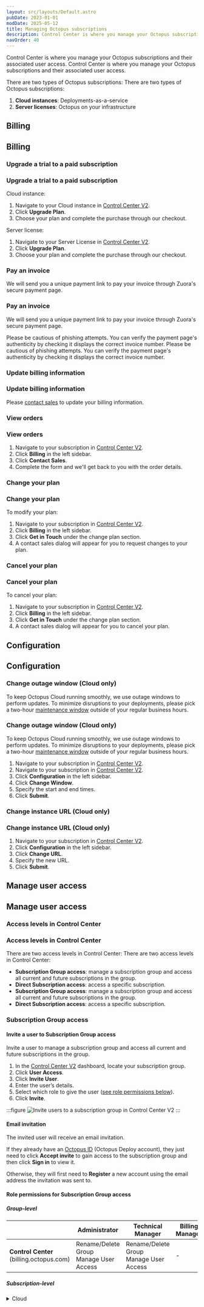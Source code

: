 ```yaml
---
layout: src/layouts/Default.astro
pubDate: 2023-01-01
modDate: 2025-05-12
title: Managing Octopus subscriptions
description: Control Center is where you manage your Octopus subscriptions and their associated user access. 
navOrder: 40
---
```


Control Center is where you manage your Octopus subscriptions and their associated user access.
Control Center is where you manage your Octopus subscriptions and their associated user access.

There are two types of Octopus subscriptions:
There are two types of Octopus subscriptions:

1. **Cloud instances**: Deployments-as-a-service
2. **Server licenses**: Octopus on your infrastructure

## Billing
## Billing

### Upgrade a trial to a paid subscription
### Upgrade a trial to a paid subscription

Cloud instance:

1. Navigate to your Cloud instance in [Control Center V2](https://billing.octopus.com/).
2. Click **Upgrade Plan**.
3. Choose your plan and complete the purchase through our checkout.

Server license:

1. Navigate to your Server License in [Control Center V2](https://billing.octopus.com/).
2. Click **Upgrade Plan**.
3. Choose your plan and complete the purchase through our checkout.

### Pay an invoice

We will send you a unique payment link to pay your invoice through Zuora's secure payment page.
### Pay an invoice

We will send you a unique payment link to pay your invoice through Zuora's secure payment page.

Please be cautious of phishing attempts. You can verify the payment page's authenticity by checking it displays the correct invoice number.
Please be cautious of phishing attempts. You can verify the payment page's authenticity by checking it displays the correct invoice number.

### Update billing information
### Update billing information

Please [contact sales](https://octopus.com/company/contact) to update your billing information.

### View orders
### View orders

1. Navigate to your subscription in [Control Center V2](https://billing.octopus.com/).
2. Click **Billing** in the left sidebar.
3. Click **Contact Sales**.
4. Complete the form and we'll get back to you with the order details.

### Change your plan
### Change your plan

To modify your plan:

1. Navigate to your subscription in [Control Center V2](https://billing.octopus.com/).
2. Click **Billing** in the left sidebar.
3. Click **Get in Touch** under the change plan section.
4. A contact sales dialog will appear for you to request changes to your plan.

### Cancel your plan
### Cancel your plan

To cancel your plan:

1. Navigate to your subscription in [Control Center V2](https://billing.octopus.com/).
2. Click **Billing** in the left sidebar.
3. Click **Get in Touch** under the change plan section.
4. A contact sales dialog will appear for you to cancel your plan.

## Configuration
## Configuration

### Change outage window (Cloud only)

To keep Octopus Cloud running smoothly, we use outage windows to perform updates. To minimize disruptions to your deployments, please pick a two-hour [maintenance window](/docs/octopus-cloud/maintenance-window) outside of your regular business hours.
### Change outage window (Cloud only)

To keep Octopus Cloud running smoothly, we use outage windows to perform updates. To minimize disruptions to your deployments, please pick a two-hour [maintenance window](/docs/octopus-cloud/maintenance-window) outside of your regular business hours.

1. Navigate to your subscription in [Control Center V2](https://billing.octopus.com/).
1. Navigate to your subscription in [Control Center V2](https://billing.octopus.com/).
2. Click **Configuration** in the left sidebar.
3. Click **Change Window**.
4. Specify the start and end times.
5. Click **Submit**.

### Change instance URL (Cloud only)
### Change instance URL (Cloud only)

1. Navigate to your subscription in [Control Center V2](https://billing.octopus.com/).
2. Click **Configuration** in the left sidebar.
3. Click **Change URL**.
4. Specify the new URL.
5. Click **Submit**.

## Manage user access
## Manage user access

### Access levels in Control Center
### Access levels in Control Center

There are two access levels in Control Center:
There are two access levels in Control Center:

- **Subscription Group access**: manage a subscription group and access all current and future subscriptions in the group.
- **Direct Subscription access**: access a specific subscription.
- **Subscription Group access**: manage a subscription group and access all current and future subscriptions in the group.
- **Direct Subscription access**: access a specific subscription.

### Subscription Group access

#### Invite a user to Subscription Group access

Invite a user to manage a subscription group and access all current and future subscriptions in the group.

1. In the [Control Center V2](https://billing.octopus.com/) dashboard, locate your subscription group.
2. Click **User Access**.
3. Click **Invite User**.
4. Enter the user’s details.
5. Select which role to give the user ([see role permissions below](#role-permissions-for-subscription-group-access)).
6. Click **Invite**.

:::figure
![Invite users to a subscription group in Control Center V2](/docs/getting-started/managing-octopus-subscriptions/images/subscription-group-access.png)
:::

#### Email invitation

The invited user will receive an email invitation.

If they already have an [Octopus ID](/docs/security/authentication/octopusid-authentication) (Octopus Deploy account), they just need to click **Accept invite** to gain access to the subscription group and then click **Sign in** to view it.

Otherwise, they will first need to **Register** a new account using the email address the invitation was sent to.

#### Role permissions for Subscription Group access

##### Group-level

|                                    | Administrator                                                    | Technical Manager                                                | Billing Manager                                                  |
| ---------------------------------- | ---------------------------------------------------------------- | ---------------------------------------------------------------- | ---------------------------------------------------------------- |
| **Control Center** <div class="table-hint">(billing.octopus.com)</div> | Rename/Delete Group <br>Manage User Access</br> | Rename/Delete Group <br>Manage User Access</br> | - |

##### Subscription-level

<details data-group="subscription-group-level">
<summary>Cloud</summary>

|                                    | Administrator                                                    | Technical Manager                                                | Billing Manager                                                  |
| ---------------------------------- | ---------------------------------------------------------------- | ---------------------------------------------------------------- | ---------------------------------------------------------------- |
| **Control Center** <div class="table-hint">(billing.octopus.com)</div> | Rename/Delete Group <br>Manage User Access</br> | Rename/Delete Group <br>Manage User Access</br> | - |

##### Subscription-level

<details data-group="subscription-group-level">
<summary>Cloud</summary>

|              | Administrator            | Technical Manager              | Billing Manager         |
| ------------ | ------------------------ | ------------------------------ | ----------------------- |
| **Control Center** <div class="table-hint">(billing.octopus.com)</div> | View Overview <br>Manage Billing</br> Manage Configuration <br>Manage User Access</br> | View Overview <br>Manage Configuration</br> Manage User Access | View Overview <br>Manage Billing</br> |
| **Octopus Instance** <div class="table-hint">(example.octopus.com)</div> | “Octopus Administrators" team | “Octopus Managers” team | -  |
| **Octopus Instance** <div class="table-hint">(example.octopus.com)</div> | “Octopus Administrators" team | “Octopus Managers” team | -  |

:::div{.hint}
Octopus uses teams and user roles to manage permissions. The “Octopus Administrators” and “Octopus Managers” teams provide different levels of access in your instance. Learn about best practices for [users, roles, and teams](/docs/best-practices/octopus-administration/users-roles-and-teams).
Octopus uses teams and user roles to manage permissions. The “Octopus Administrators” and “Octopus Managers” teams provide different levels of access in your instance. Learn about best practices for [users, roles, and teams](/docs/best-practices/octopus-administration/users-roles-and-teams).
:::

</details>
<details data-group="subscription-group-level">
<summary>Server</summary>

|                                    | Administrator                                                    | Technical Manager                                                | Billing Manager                                                  |
| ---------------------------------- | ---------------------------------------------------------------- | ---------------------------------------------------------------- | ---------------------------------------------------------------- |
|                                    | Administrator                                                    | Technical Manager                                                | Billing Manager                                                  |
| ---------------------------------- | ---------------------------------------------------------------- | ---------------------------------------------------------------- | ---------------------------------------------------------------- |
| **Control Center** <div class="table-hint">(billing.octopus.com)</div> | View License Key <br>Manage Billing</br> Manage User Access | View License Key <br>Manage User Access</br>  | View License Key <br>Manage Billing</br> |

</details>



### Direct Subscription access

#### Invite a user to Direct Subscription access

Invite a user to access a specific subscription.

1. Navigate to your Cloud instance or Server license in [Control Center V2](https://billing.octopus.com/).
2. Click **User Access** in the left sidebar.
3. Click **Invite User**.
4. Enter the user’s details.
5. Select which role to give the user ([see role permissions below](#role-permissions-for-direct-access)).
6. Click **Invite**.

:::figure
![Invite users to a specific subscription in Control Center V2](/docs/getting-started/managing-octopus-subscriptions/images/direct-access.png)
![Invite users to a specific subscription in Control Center V2](/docs/getting-started/managing-octopus-subscriptions/images/direct-access.png)
:::

#### Email invitation \{#email-invitation}

The invited user will receive an email invitation. 

If they already have an [Octopus ID](/docs/security/authentication/octopusid-authentication) (Octopus Deploy account), they just need to click **Accept invite** in the email to gain access to the subscription and then click **Sign in** to view the Octopus instance.

Otherwise, they will first need to **Register** a new account using the email address the invitation was sent to.

:::div{.hint}
**Cloud instances note:** Invited users are only added to an Octopus Cloud instance after their first sign-in. To manage a newly invited user’s permissions, you will need to ask them to sign in to your Octopus Cloud instance first.
:::

#### Role permissions for Direct access

<details data-group="subscription-level">
<summary>Cloud</summary>

|                             | Cloud Subscription Owner                                  | Cloud Subscription User                          |
| --------------------------- | --------------------------------------------------------- | ------------------------------------------------ |
| **Control Center** <div class="table-hint">(billing.octopus.com)</div> | View Overview <br>Manage Billing</br> Manage Configuration <br>Manage User Access</br> | View Overview |
| **Octopus Instance** <div class="table-hint">(example.octopus.com)</div> | “Octopus Managers” team <div class="table-hint">By default, this team includes full permissions – a user can sign in and see and do everything.</div>| “Everyone” team  <div class="table-hint">By default, this team includes no permissions – a user can sign in but can’t see or do anything.</div> |

:::div{.hint}
Octopus uses teams and user roles to manage permissions. The “Octopus Managers” and “Everyone” teams provide different levels of access in your instance. Learn about best practices for [users, roles, and teams](/docs/best-practices/octopus-administration/users-roles-and-teams).
Octopus uses teams and user roles to manage permissions. The “Octopus Managers” and “Everyone” teams provide different levels of access in your instance. Learn about best practices for [users, roles, and teams](/docs/best-practices/octopus-administration/users-roles-and-teams).
:::

</details>
<details data-group="subscription-level">
<summary>Server</summary>

|                             | Server License Owner                                  | Server License Viewer                          |
| --------------------------- | --------------------------------------------------------- | ------------------------------------------------ |
|                             | Server License Owner                                  | Server License Viewer                          |
| --------------------------- | --------------------------------------------------------- | ------------------------------------------------ |
| **Control Center** <div class="table-hint">(billing.octopus.com)</div> | View License Key <br>Manage Billing</br> Manage User Access | View License Key |

</details>

### Change a user's role

To change a user's role, you must remove that user's access and then re-invite them to the role you want them to have.

### Delete a user
### Delete a user

Deleting Subscription Group access users:

1. Navigate to the dashboard and locate your subscription group.
2. Click **User Access**.
2. Click **User Access**.
2. Click **User Access**.
3. Locate the user in the table and click the trash icon.
4. Click **Delete** in the confirmation dialog.

Deleting Direct access users:

1. Navigate to your subscription.
2. Click **User Access** in the left sidebar.
2. Click **User Access** in the left sidebar.
2. Click **User Access** in the left sidebar.
3. Locate the user in the table and click the trash icon.
4. Click **Delete** in the confirmation dialog.

## Help and support

The question mark icon in the top right of the Control Center provides a menu of helpful links to the docs, to contact support, and to upload support files.

## FAQ

### Locating subscriptions

Most subscriptions (Cloud instances and Server licenses) are accessible from the dashboard of Control Center. Some legacy subscriptions are only accessible from the legacy Control Center V1.
If you need help please contact our [support team](https://octopus.com/support).

### What is Control Center V1?

[Control Center V1](https://octopus.com/control-center) is our legacy system where legacy subscriptions are managed. You should only access Control Center V1 if you need to manage a legacy subscription.
